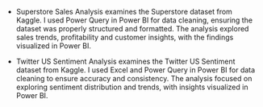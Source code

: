 - Superstore Sales Analysis examines the Superstore dataset from Kaggle. I used Power Query in Power BI for data cleaning, ensuring the dataset was properly structured and formatted. The analysis explored sales trends, profitability and customer insights, with the findings visualized in Power BI.

- Twitter US Sentiment Analysis examines the Twitter US Sentiment dataset from Kaggle. I used Excel and Power Query in Power BI for data cleaning to ensure accuracy and consistency. The analysis focused on exploring sentiment distribution and trends, with insights visualized in Power BI.
